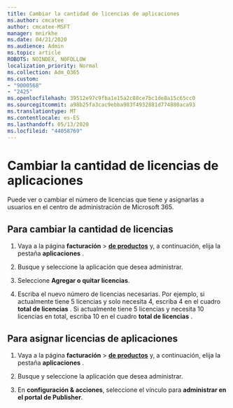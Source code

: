 ```yaml
---
title: Cambiar la cantidad de licencias de aplicaciones
ms.author: cmcatee
author: cmcatee-MSFT
manager: mnirkhe
ms.date: 04/21/2020
ms.audience: Admin
ms.topic: article
ROBOTS: NOINDEX, NOFOLLOW
localization_priority: Normal
ms.collection: Adm_O365
ms.custom:
- "9000568"
- "2425"
ms.openlocfilehash: 39512e97c9fba1e15a2c88ce7bc1de8a15c65cc0
ms.sourcegitcommit: a98b25fa3cac9ebba983f4932881d774880aca93
ms.translationtype: MT
ms.contentlocale: es-ES
ms.lasthandoff: 05/13/2020
ms.locfileid: "44058769"
---
```

# <a name="change-app-license-quantity"></a>Cambiar la cantidad de licencias de aplicaciones

Puede ver o cambiar el número de licencias que tiene y asignarlas a usuarios en el centro de administración de Microsoft 365. 

## <a name="to-change-license-quantity"></a>Para cambiar la cantidad de licencias

1. Vaya a la página **facturación**  >  **[de productos](https://go.microsoft.com/fwlink/p/?linkid=842054)** y, a continuación, elija la pestaña **aplicaciones** .

2. Busque y seleccione la aplicación que desea administrar.  

3. Seleccione **Agregar o quitar licencias**.

4. Escriba el nuevo número de licencias necesarias. Por ejemplo, si actualmente tiene 5 licencias y solo necesita 4, escriba 4 en el cuadro **total de licencias** . Si actualmente tiene 5 licencias y necesita 10 licencias en total, escriba 10 en el cuadro **total de licencias** .

## <a name="to-assign-app-licenses"></a>Para asignar licencias de aplicaciones

1. Vaya a la página **facturación**  >  **[de productos](https://go.microsoft.com/fwlink/p/?linkid=842054)** y, a continuación, elija la pestaña **aplicaciones** .

2. Busque y seleccione la aplicación que desea administrar.  

3. En **configuración & acciones**, seleccione el vínculo para **administrar en el portal de Publisher**.